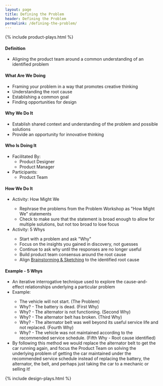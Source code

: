 ```yaml
---
layout: page
title: Defining the Problem
header: Defining the Problem
permalink: /defining-the-problem/
---
```

<div class="row">
    <div class="col-md-3">
        {% include product-plays.html %}
    </div>
    <div class="col-md-6">
        <h4 class="Definition" id="Definition">
            Definition
        </h4>
		<ul>
			<li>Aligning the product team around a common understanding of an identified problem</li>
		</ul>
        <h4 class="What" id="What">
            What Are We Doing
        </h4>
	<ul>
        <li>Framing your problem in a way that promotes creative thinking</li>
        <li>Understanding the root cause</li>
        <li>Establishing a common goal</li>
        <li>Finding opportunities for design</li>
	</ul>
        <h4 class="Why" id="Why">
            Why We Do It
        </h4>
            <ul>
                <li>Establish shared context and understanding of the problem and possible solutions</li>
                <li>Provide an opportunity for innovative thinking</li>
	        </ul>
        <h4 class="Who" id="Who">
            Who Is Doing It
        </h4>
            <ul>
                <li>Facilitated By:
    	            <ul>
        	            <li>Product Designer</li>
                      <li>Product Manager</li>
    	            </ul>
                 </li>
                <li>Participants:
    	            <ul>
                      <li>Product Team</li>
                  </ul>    
                </li>
            </ul>
        <h4 class="How" id="How">
            How We Do It
        </h4>
            <ul>
                <li>Activity: How Might We</li>
                  <ul>
                    <li>Rephrase the problems from the Problem Workshop as "How Might We" statements</li>
                    <li>Check to make sure that the statement is broad enough to allow for multiple solutions, but not too broad to lose focus</li>
                  </ul>
                <li>Activity: 5 Whys</li>
                  <ul>
                    <li>Start with a problem and ask "Why"</li>
                    <li>Focus on the insights you gained in discovery, not guesses</li>
                    <li>Continue to ask why until the responses are no longer useful</li>
                    <li>Build product team consensus around the root cause</li>
                    <li>Align <a href="{{ site.baseurl }}/solutioning-sketching">Brainstorming &amp; Sketching</a> to the identified root cause</li>
                  </ul>
           </ul>
	   <h4 class="Example" id="Example">
            Example - 5 Whys
        </h4>
            <ul>
                <li>An iterative interrogative technique used to explore the cause-and-effect relationships underlying a particular problem</li>
		<li>Example:</li>
                  <ul>
                    <li>The vehicle will not start.  (The Problem)</li>
                    <li>Why? - The battery is dead. (First Why)</li>
		    <li>Why? - The alternator is not functioning. (Second Why)</li>
		    <li>Why? - The alternator belt has broken. (Third Why)</li>
		    <li>Why? - The alternator belt was well beyond its useful service life and not replaced. (Fourth Why)</li>
		    <li>Why? - The vehicle was not maintained according to the recommended service schedule.  (Fifth Why - Root cause identified)</li>
		  </ul>
		  <li>By following this method we would replace the alternator belt to get the car running again, and focus the Product Team on solving the underlying problem of getting the car maintained under the recommended service schedule instead of replacing the battery, the alternator, the belt, and perhaps just taking the car to a mechanic or selling it!</li>
	    </ul>
    </div>
    <div class="col-md-3">
        {% include design-plays.html %}
    </div>
</div>
